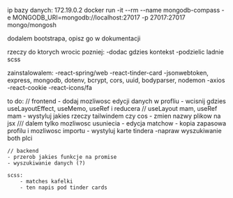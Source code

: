 ip bazy danych: 172.19.0.2
docker run -it --rm --name mongodb-compass -e MONGODB_URI=mongodb://localhost:27017 -p 27017:27017 mongo/mongosh

dodalem bootstrapa, opisz go w dokumentacji

rzeczy do ktorych wrocic pozniej:
-dodac gdzies kontekst
-podzielic ladnie scss

zainstalowalem:
-react-spring/web
-react-tinder-card
-jsonwebtoken, express, mongodb, dotenv, bcrypt, cors, uuid, bodyparser, nodemon
-axios
-react-cookie
-react-icons/fa

to do:
    // frontend
    <!-- - napraw to ze te karty z tindera uciekaja i rozszerzaja strone-->
    <!-- - napraw to ze trzeba odswiezyc strone zeby zobaczyc matches -->
    <!-- - napraw matches: dwie osoby musza siebie nawzajem dodac zeby bylo match -->
    - dodaj mozliwosc edycji danych w profliu
    - wcisnij gdzies useLayoutEffect, useMemo, useRef i reducera // useLayout mam, useRef mam
    - wystyluj jakies rzeczy tailwindem czy cos
    - zmien nazwy plikow na jsx
    <!-- - dodaj mozliwosc usuniecia konta -->
    <!-- - edycja historii czatow --> /// dalem tylko mozliwosc usuniecia
    - edycja matchow
    - kopia zapasowa profilu i mozliwosc importu
    - wystyluj karte tindera
    -napraw wyszukiwanie both plci

    // backend
    - przerob jakies funkcje na promise
    - wyszukiwanie danych (?)

    scss:
        - matches kafelki
        - ten napis pod tinder cards

